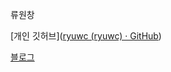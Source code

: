 류원창

[개인 깃허브]([ryuwc (ryuwc) · GitHub](https://github.com/ryuwc))

[블로그](https://ryuwc.tistory.com/)
